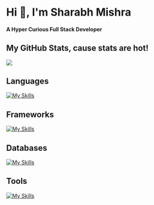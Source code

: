 <h1>Hi 👋, I'm Sharabh Mishra</h1>

<h4 >
  A Hyper Curious Full Stack Developer
</h4>

<h2>My GitHub Stats, cause stats are hot!</h2>
<img src="https://github-readme-stats.vercel.app/api?username=sharabhh&show_icons=true&show=reviews,prs_merged,prs_merged_percentage&theme=dark" />

<h2>Languages</h2>

[![My Skills](https://skillicons.dev/icons?i=ts,js,go,bash,python)](https://skillicons.dev)

<h2>Frameworks</h2>
  
[![My Skills](https://skillicons.dev/icons?i=nestjs,express,fastapi,angular,react,nextjs,tailwindcss)](https://skillicons.dev)

<h2>Databases</h2>
  
[![My Skills](https://skillicons.dev/icons?i=postgres,redis,mongo)](https://skillicons.dev)

<h2>Tools</h2>
 
[![My Skills](https://skillicons.dev/icons?i=neovim,vim,git,docker,k8s,kafka,linux,githubactions)](https://skillicons.dev)

